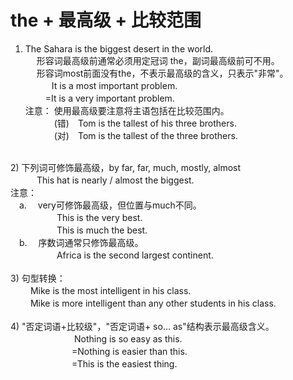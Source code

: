 # the + 最高级 + 比较范围
 	
1) The Sahara is the biggest desert in the world.<br>
　 形容词最高级前通常必须用定冠词 the，副词最高级前可不用。<br>
　 形容词most前面没有the，不表示最高级的含义，只表示"非常"。<br>
　　　It is a most important problem.<br>
　　 =It is a very important problem.<br>
注意： 使用最高级要注意将主语包括在比较范围内。<br>
　　　 (错)　Tom is the tallest of his three brothers.<br>
　　　 (对)　Tom is the tallest of the three brothers.<br>
<br>
2) 下列词可修饰最高级，by far, far, much, mostly, almost<br>
　　　This hat is nearly / almost the biggest.<br>
注意：<br>
　a.　 very可修饰最高级，但位置与much不同。<br>
　　　　　 This is the very best.<br>
　　　　　 This is much the best.<br>
　b.　 序数词通常只修饰最高级。<br>
　　　　　 Africa is the second largest continent.<br>
<br>
3) 句型转换：<br>
　　 Mike is the most intelligent in his class.<br>
　　 Mike is more intelligent than any other students in his class.<br>
<br>
4) "否定词语+比较级"，"否定词语+ so… as"结构表示最高级含义。<br>
　　　　　　　 Nothing is so easy as this.<br>
　　　　　　　=Nothing is easier than this.<br>
　　　　　　　=This is the easiest thing.